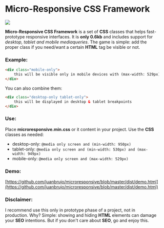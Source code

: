 # Micro-Responsive CSS Framework

![](https://i.imgur.com/Brxeuno.gif)

**Micro-Responsive CSS Framework** is a set of **CSS** classes that helps fast-prototype responsive interfaces. It is **only 0.6kb** and includes support for *desktop, tablet and mobile mediaqueries*. The game is simple: add the proper class if you need/want a certain **HTML** tag be visible or not.

### Example:

```html
<div class="mobile-only">
	this will be visible only in mobile devices with (max-width: 529px)
</div>
```
	
You can also combine them:

```html
<div class="desktop-only tablet-only">
	this will be displayed in desktop & tablet breakpoints
</div>
```
	
### Use:

Place **microresponsive.min.css** or it content in your project. Use the **CSS** classes as needed:

- desktop-only: `@media only screen and (min-width: 950px)`
- tablet-only: `@media only screen and (min-width: 530px) and (max-width: 949px)`
- mobile-only: `@media only screen and (max-width: 529px)`

### Demo:
[https://github.com/juanbrujo/microresponsive/blob/master/dist/demo.html](https://github.com/juanbrujo/microresponsive/blob/master/dist/demo.html)

### Disclaimer:

I recommend use this only in prototype phase of a project, not in production. Why? Simple: showing and hiding **HTML** elements can damage your **SEO** intentions. But if you don't care about **SEO**, go and enjoy this.
